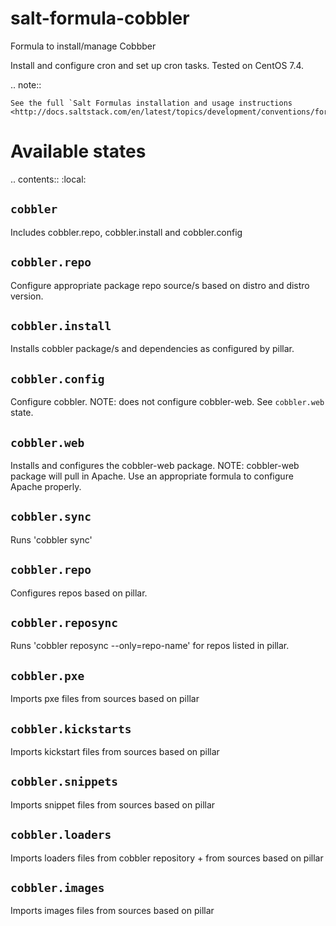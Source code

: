 salt-formula-cobbler
======================
Formula to install/manage Cobbber


Install and configure cron and set up cron tasks. Tested on CentOS 7.4.

.. note::

    See the full `Salt Formulas installation and usage instructions
    <http://docs.saltstack.com/en/latest/topics/development/conventions/formulas.html>`_.

Available states
================

.. contents::
    :local:

``cobbler``
--------
Includes cobbler.repo, cobbler.install and cobbler.config

``cobbler.repo``
-----------
Configure appropriate package repo source/s based on distro and distro version.

``cobbler.install``
-----------
Installs cobbler package/s and dependencies as configured by pillar.

``cobbler.config``
-----------
Configure cobbler. NOTE: does not configure cobbler-web. See ``cobbler.web`` state.

``cobbler.web``
----------
Installs and configures the cobbler-web package. NOTE: cobbler-web package will pull in Apache. Use an appropriate formula to configure Apache properly.

``cobbler.sync``
-----------
Runs 'cobbler sync'

``cobbler.repo``
-----------
Configures repos based on pillar.

``cobbler.reposync``
-----------
Runs 'cobbler reposync --only=repo-name' for repos listed in pillar.

``cobbler.pxe``
-----------
Imports pxe files from sources based on pillar

``cobbler.kickstarts``
-----------
Imports kickstart files from sources based on pillar

``cobbler.snippets``
-----------
Imports snippet files from sources based on pillar

``cobbler.loaders``
-----------
Imports loaders files from cobbler repository + from sources based on pillar

``cobbler.images``
-----------
Imports images files from sources based on pillar
